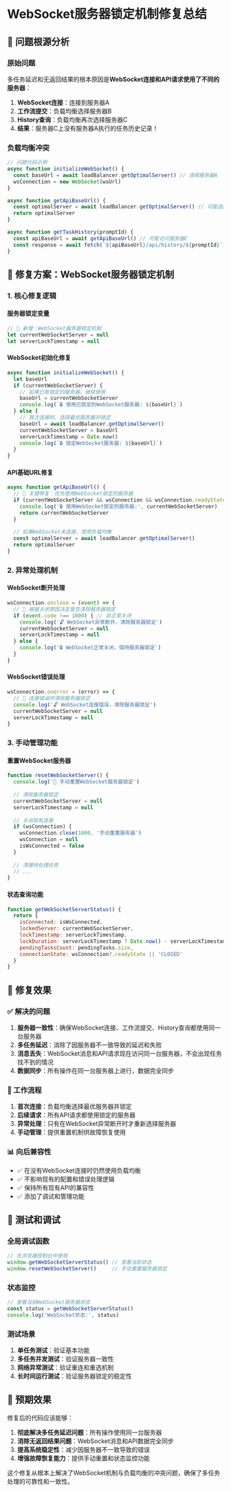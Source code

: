 # WebSocket服务器锁定机制修复总结

## 🚨 问题根源分析

### 原始问题
多任务延迟和无返回结果的根本原因是**WebSocket连接和API请求使用了不同的服务器**：

1. **WebSocket连接**：连接到服务器A
2. **工作流提交**：负载均衡选择服务器B
3. **History查询**：负载均衡再次选择服务器C
4. **结果**：服务器C上没有服务器A执行的任务历史记录！

### 负载均衡冲突
```javascript
// 问题代码示例
async function initializeWebSocket() {
  const baseUrl = await loadBalancer.getOptimalServer() // 选择服务器A
  wsConnection = new WebSocket(wsUrl)
}

async function getApiBaseUrl() {
  const optimalServer = await loadBalancer.getOptimalServer() // 可能选择服务器B
  return optimalServer
}

async function getTaskHistory(promptId) {
  const apiBaseUrl = await getApiBaseUrl() // 可能访问服务器C
  const response = await fetch(`${apiBaseUrl}/api/history/${promptId}`) // 找不到任务！
}
```

## 🔧 修复方案：WebSocket服务器锁定机制

### 1. 核心修复逻辑

#### 服务器锁定变量
```javascript
// 🔧 新增：WebSocket服务器锁定机制
let currentWebSocketServer = null
let serverLockTimestamp = null
```

#### WebSocket初始化修复
```javascript
async function initializeWebSocket() {
  let baseUrl
  if (currentWebSocketServer) {
    // 如果已有锁定的服务器，继续使用
    baseUrl = currentWebSocketServer
    console.log(`🔒 使用已锁定的WebSocket服务器: ${baseUrl}`)
  } else {
    // 首次连接时，选择最优服务器并锁定
    baseUrl = await loadBalancer.getOptimalServer()
    currentWebSocketServer = baseUrl
    serverLockTimestamp = Date.now()
    console.log(`🔒 锁定WebSocket服务器: ${baseUrl}`)
  }
}
```

#### API基础URL修复
```javascript
async function getApiBaseUrl() {
  // 🔧 关键修复：优先使用WebSocket锁定的服务器
  if (currentWebSocketServer && wsConnection && wsConnection.readyState === WebSocket.OPEN) {
    console.log('🔒 使用WebSocket锁定的服务器:', currentWebSocketServer)
    return currentWebSocketServer
  }
  
  // 如果WebSocket未连接，使用负载均衡
  const optimalServer = await loadBalancer.getOptimalServer()
  return optimalServer
}
```

### 2. 异常处理机制

#### WebSocket断开处理
```javascript
wsConnection.onclose = (event) => {
  // 🔧 根据关闭原因决定是否清除服务器锁定
  if (event.code !== 1000) { // 非正常关闭
    console.log('🔓 WebSocket异常断开，清除服务器锁定')
    currentWebSocketServer = null
    serverLockTimestamp = null
  } else {
    console.log('🔒 WebSocket正常关闭，保持服务器锁定')
  }
}
```

#### WebSocket错误处理
```javascript
wsConnection.onerror = (error) => {
  // 🔧 连接错误时清除服务器锁定
  console.log('🔓 WebSocket连接错误，清除服务器锁定')
  currentWebSocketServer = null
  serverLockTimestamp = null
}
```

### 3. 手动管理功能

#### 重置WebSocket服务器
```javascript
function resetWebSocketServer() {
  console.log('🔄 手动重置WebSocket服务器锁定')
  
  // 清除服务器锁定
  currentWebSocketServer = null
  serverLockTimestamp = null
  
  // 关闭现有连接
  if (wsConnection) {
    wsConnection.close(1000, '手动重置服务器')
    wsConnection = null
    isWsConnected = false
  }
  
  // 清理待处理任务
  // ...
}
```

#### 状态查询功能
```javascript
function getWebSocketServerStatus() {
  return {
    isConnected: isWsConnected,
    lockedServer: currentWebSocketServer,
    lockTimestamp: serverLockTimestamp,
    lockDuration: serverLockTimestamp ? Date.now() - serverLockTimestamp : null,
    pendingTasksCount: pendingTasks.size,
    connectionState: wsConnection?.readyState || 'CLOSED'
  }
}
```

## 🎯 修复效果

### ✅ 解决的问题

1. **服务器一致性**：确保WebSocket连接、工作流提交、History查询都使用同一台服务器
2. **多任务延迟**：消除了因服务器不一致导致的延迟和失败
3. **消息丢失**：WebSocket消息和API请求现在访问同一台服务器，不会出现任务找不到的情况
4. **数据同步**：所有操作在同一台服务器上进行，数据完全同步

### 🔄 工作流程

1. **首次连接**：负载均衡选择最优服务器并锁定
2. **后续请求**：所有API请求都使用锁定的服务器
3. **异常处理**：只有在WebSocket异常断开时才重新选择服务器
4. **手动管理**：提供重置机制供故障恢复使用

### 📊 向后兼容性

- ✅ 在没有WebSocket连接时仍然使用负载均衡
- ✅ 不影响现有的配置和错误处理逻辑
- ✅ 保持所有现有API的兼容性
- ✅ 添加了调试和管理功能

## 🧪 测试和调试

### 全局调试函数
```javascript
// 在浏览器控制台中使用
window.getWebSocketServerStatus() // 查看当前状态
window.resetWebSocketServer()     // 手动重置服务器锁定
```

### 状态监控
```javascript
// 查看当前WebSocket服务器状态
const status = getWebSocketServerStatus()
console.log('WebSocket状态:', status)
```

### 测试场景
1. **单任务测试**：验证基本功能
2. **多任务并发测试**：验证服务器一致性
3. **网络异常测试**：验证重连和重选机制
4. **长时间运行测试**：验证服务器锁定的稳定性

## 🎉 预期效果

修复后的代码应该能够：

1. **彻底解决多任务延迟问题**：所有操作使用同一台服务器
2. **消除无返回结果问题**：WebSocket消息和API数据完全同步
3. **提高系统稳定性**：减少因服务器不一致导致的错误
4. **增强故障恢复能力**：提供手动重置和状态监控功能

这个修复从根本上解决了WebSocket机制与负载均衡的冲突问题，确保了多任务处理的可靠性和一致性。
